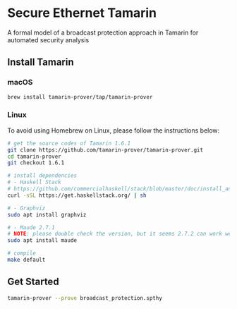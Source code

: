# Secure Ethernet Tamarin

A formal model of a broadcast protection approach in Tamarin for automated security analysis

## Install Tamarin

### macOS

```bash
brew install tamarin-prover/tap/tamarin-prover
```

### Linux

To avoid using Homebrew on Linux, please follow the instructions below:

```bash
# get the source codes of Tamarin 1.6.1
git clone https://github.com/tamarin-prover/tamarin-prover.git
cd tamarin-prover
git checkout 1.6.1

# install dependencies
# - Haskell Stack
# https://github.com/commercialhaskell/stack/blob/master/doc/install_and_upgrade.md
curl -sSL https://get.haskellstack.org/ | sh

# - Graphviz
sudo apt install graphviz

# - Maude 2.7.1
# NOTE: please double check the version, but it seems 2.7.2 can work well
sudo apt install maude

# compile
make default
```

## Get Started

```bash
tamarin-prover --prove broadcast_protection.spthy
```
